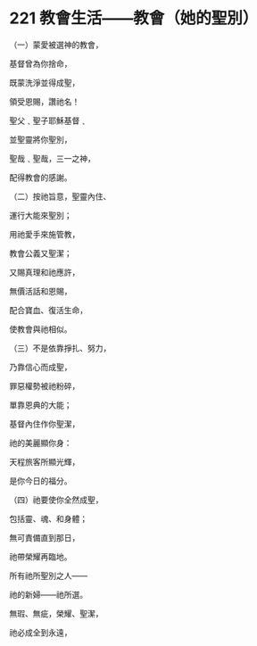 # 221 教會生活——教會（她的聖別）

（一）蒙愛被選神的教會，

基督曾為你捨命，

既蒙洗淨並得成聖，

領受恩賜，讚祂名！

聖父﹑聖子耶穌基督﹑

並聖靈將你聖別，

聖哉﹑聖哉，三一之神，

配得教會的感謝。

（二）按祂旨意，聖靈內住、

運行大能來聖別；

用祂愛手來施管教，

教會公義又聖潔；

又賜真理和祂應許，

無價活話和恩賜，

配合寶血、復活生命，

使教會與祂相似。

（三）不是依靠掙扎、努力，

乃靠信心而成聖，

罪惡權勢被祂粉碎，

單靠恩典的大能；

基督內住作你聖潔，

祂的美麗顯你身：

天程旅客所顯光輝，

是你今日的福分。

（四）祂要使你全然成聖，

包括靈、魂、和身體；

無可責備直到那日，

祂帶榮耀再臨地。

所有祂所聖別之人——

祂的新婦——祂所選。

無瑕、無疵，榮耀、聖潔，

祂必成全到永遠，

